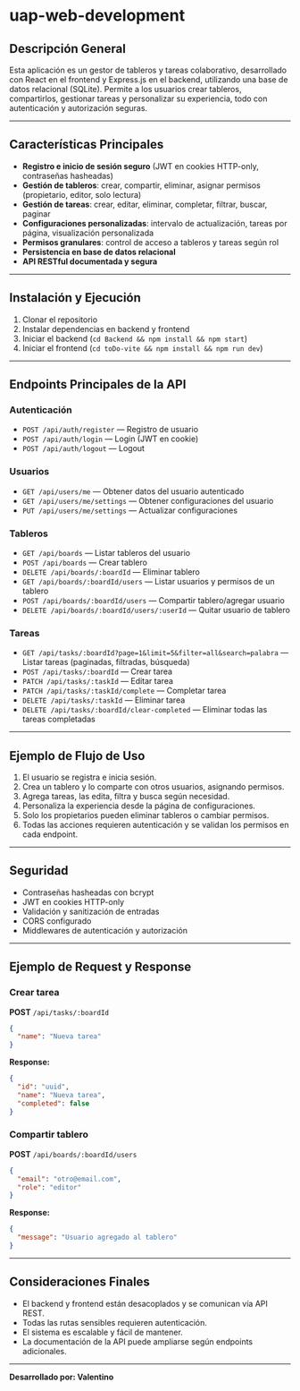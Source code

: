 # uap-web-development

## Descripción General

Esta aplicación es un gestor de tableros y tareas colaborativo, desarrollado con React en el frontend y Express.js en el backend, utilizando una base de datos relacional (SQLite). Permite a los usuarios crear tableros, compartirlos, gestionar tareas y personalizar su experiencia, todo con autenticación y autorización seguras.

---

## Características Principales
- **Registro e inicio de sesión seguro** (JWT en cookies HTTP-only, contraseñas hasheadas)
- **Gestión de tableros**: crear, compartir, eliminar, asignar permisos (propietario, editor, solo lectura)
- **Gestión de tareas**: crear, editar, eliminar, completar, filtrar, buscar, paginar
- **Configuraciones personalizadas**: intervalo de actualización, tareas por página, visualización personalizada
- **Permisos granulares**: control de acceso a tableros y tareas según rol
- **Persistencia en base de datos relacional**
- **API RESTful documentada y segura**

---

## Instalación y Ejecución

1. Clonar el repositorio
2. Instalar dependencias en backend y frontend
3. Iniciar el backend (`cd Backend && npm install && npm start`)
4. Iniciar el frontend (`cd toDo-vite && npm install && npm run dev`)

---

## Endpoints Principales de la API

### Autenticación
- `POST /api/auth/register` — Registro de usuario
- `POST /api/auth/login` — Login (JWT en cookie)
- `POST /api/auth/logout` — Logout

### Usuarios
- `GET /api/users/me` — Obtener datos del usuario autenticado
- `GET /api/users/me/settings` — Obtener configuraciones del usuario
- `PUT /api/users/me/settings` — Actualizar configuraciones

### Tableros
- `GET /api/boards` — Listar tableros del usuario
- `POST /api/boards` — Crear tablero
- `DELETE /api/boards/:boardId` — Eliminar tablero
- `GET /api/boards/:boardId/users` — Listar usuarios y permisos de un tablero
- `POST /api/boards/:boardId/users` — Compartir tablero/agregar usuario
- `DELETE /api/boards/:boardId/users/:userId` — Quitar usuario de tablero

### Tareas
- `GET /api/tasks/:boardId?page=1&limit=5&filter=all&search=palabra` — Listar tareas (paginadas, filtradas, búsqueda)
- `POST /api/tasks/:boardId` — Crear tarea
- `PATCH /api/tasks/:taskId` — Editar tarea
- `PATCH /api/tasks/:taskId/complete` — Completar tarea
- `DELETE /api/tasks/:taskId` — Eliminar tarea
- `DELETE /api/tasks/:boardId/clear-completed` — Eliminar todas las tareas completadas

---

## Ejemplo de Flujo de Uso
1. El usuario se registra e inicia sesión.
2. Crea un tablero y lo comparte con otros usuarios, asignando permisos.
3. Agrega tareas, las edita, filtra y busca según necesidad.
4. Personaliza la experiencia desde la página de configuraciones.
5. Solo los propietarios pueden eliminar tableros o cambiar permisos.
6. Todas las acciones requieren autenticación y se validan los permisos en cada endpoint.

---

## Seguridad
- Contraseñas hasheadas con bcrypt
- JWT en cookies HTTP-only
- Validación y sanitización de entradas
- CORS configurado
- Middlewares de autenticación y autorización

---

## Ejemplo de Request y Response

### Crear tarea
**POST** `/api/tasks/:boardId`
```json
{
  "name": "Nueva tarea"
}
```
**Response:**
```json
{
  "id": "uuid",
  "name": "Nueva tarea",
  "completed": false
}
```

### Compartir tablero
**POST** `/api/boards/:boardId/users`
```json
{
  "email": "otro@email.com",
  "role": "editor"
}
```
**Response:**
```json
{
  "message": "Usuario agregado al tablero"
}
```

---

## Consideraciones Finales
- El backend y frontend están desacoplados y se comunican vía API REST.
- Todas las rutas sensibles requieren autenticación.
- El sistema es escalable y fácil de mantener.
- La documentación de la API puede ampliarse según endpoints adicionales.

---

**Desarrollado por: Valentino**